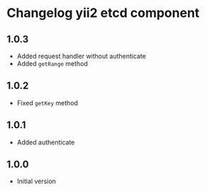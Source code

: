 # Changelog yii2 etcd component

## 1.0.3
- Added request handler without authenticate
- Added `getRange` method

## 1.0.2
- Fixed `getKey` method

## 1.0.1
- Added authenticate

## 1.0.0
- Initial version

